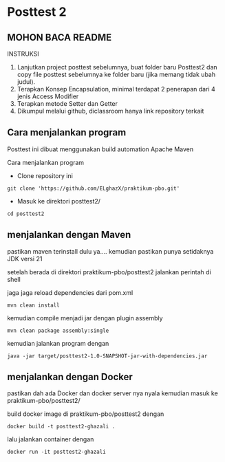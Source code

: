 # Posttest 2

## MOHON BACA README

INSTRUKSI
1. Lanjutkan project posttest sebelumnya,  buat folder baru Posttest2 dan copy file posttest sebelumnya ke folder baru (jika memang tidak ubah judul).
2. Terapkan Konsep Encapsulation, minimal terdapat 2 penerapan dari 4 jenis Access Modifier
3. Terapkan metode Setter dan Getter
4. Dikumpul melalui github, diclassroom hanya link repository terkait

## Cara menjalankan program

Posttest ini dibuat menggunakan build automation Apache Maven

Cara menjalankan program
- Clone repository ini
```shell
git clone 'https://github.com/ELghazX/praktikum-pbo.git'
```
- Masuk ke direktori posttest2/
```shell
cd posttest2
```
## menjalankan dengan Maven
pastikan maven terinstall dulu ya....
kemudian pastikan punya setidaknya JDK versi 21

setelah berada di direktori praktikum-pbo/posttest2
jalankan perintah di shell 

jaga jaga reload dependencies dari pom.xml
```shell
mvn clean install
```
kemudian compile menjadi jar dengan plugin assembly



```shell
mvn clean package assembly:single
```
kemudian jalankan program dengan
```shell
java -jar target/posttest2-1.0-SNAPSHOT-jar-with-dependencies.jar
```

## menjalankan dengan Docker
pastikan dah ada Docker dan docker server nya nyala
kemudian masuk ke praktikum-pbo/posttest2/

build docker image di praktikum-pbo/posttest2 dengan
```shell
docker build -t posttest2-ghazali .
```
lalu jalankan container dengan
```shell
docker run -it posttest2-ghazali
```

